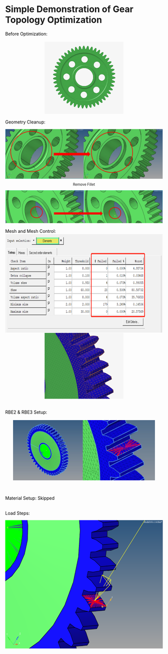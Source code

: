 # Simple Demonstration of Gear Topology Optimization
<span style="color:black"> Before Optimization:<br><br>
<img src="Gear_Original_Model.png" alt="Gear_Original_Model" style="width: 50%; max-width: auto; display: block; margin: 0 auto;"><br>
<span style="color:black"> Geometry Cleanup:
<div style="max-height: 300px; overflow-y: auto;">
  <img src="Gear_Topo_GC_1.png" alt="Gear_Topo_GC_1" style="display: block; margin-bottom: 10px;">
  <p style="font-size:0.8em; text-align: center;">Remove Fillet</p>
  <img src="Gear_Topo_GC_2.png" alt="Gear_Topo_GC_2" style="display: block; margin-bottom: 10px;">
  <p style="font-size:0.8em; text-align: center;">Define Center Points of Circles</p>
  <img src="Gear_Topo_GC_3.png" alt="Gear_Topo_GC_3" style="display: block; margin-bottom: 10px;">
  <p style="font-size:0.8em; text-align: center;">Create Construction Surface</p>
  <img src="Gear_Topo_GC_4.png" alt="Gear_Topo_GC_4" style="display: block; margin-bottom: 10px;">
  <p style="font-size:0.8em; text-align: center;">Surface Cut</p>
  <img src="Gear_Topo_GC_5.png" alt="Gear_Topo_GC_5" style="display: block; margin-bottom: 10px;">
  <p style="font-size:0.8em; text-align: center;">Delete Construction Surface</p>
  <img src="Gear_Topo_GC_6.png" alt="Gear_Topo_GC_6" style="display: block; margin-bottom: 10px;">
  <p style="font-size:0.8em; text-align: center;">Delete Solid</p>
  <img src="Gear_Topo_GC_7.png" alt="Gear_Topo_GC_7" style="display: block; margin-bottom: 10px;">
  <p style="font-size:0.8em; text-align: center;">Create Surfaces from Lines</p>
  <img src="Gear_Topo_GC_8.png" alt="Gear_Topo_GC_8" style="display: block; margin-bottom: 10px;">
  <p style="font-size:0.8em; text-align: center;">Create a Solid from Surfaces (Design Space)</p>
</div><br>
<span style="color:black"> Mesh and Mesh Control:
<div style="display: flex; overflow-x: auto; white-space: nowrap;">
  <img src="Mesh_Control_1.png" alt="Mesh_Control_1" style="margin-right: 10px;">
  <img src="Mesh_Control_2.png" alt="Mesh_Control_2" style="margin-right: 10px;">
  <img src="Mesh_Control_3.png" alt="Mesh_Control_3" style="margin-right: 10px;">
</div>
<img src="Gear_Mesh_Details.png" alt="Mesh_Detail" style="width: 50%; max-width: auto; display: block; margin: 0 auto;"><br><br>
<span style="color:black"> RBE2 & RBE3 Setup:<br><br>
<img src="Gear_RBE2_3.png" alt="RBE" style="width: 90%; max-width: auto; display: block; margin: 0 auto;"><br><br>


<span style="color:black"> Material Setup: Skipped<br><br>

<span style="color:black"> Load Steps:
<div style="display: flex; overflow-x: auto; white-space: nowrap;">
  <img src="Load_Step_1.png" alt="Load_Step_1" style="margin-right: 10px;">
  <p style="font-size:0.8em; text-align: center;">Load Applied</p>
  <img src="Load_Step_2.png" alt="Load_Step_2" style="margin-right: 10px;">
  <p style="font-size:0.8em; text-align: center;">Single Point Constraint</p>
  <img src="Load_Step_3.png" alt="Load_Step_3" style="margin-right: 10px;">
  <p style="font-size:0.8em; text-align: center;">Model Constraint</p>
  <img src="Load_Step_4.png" alt="Load_Step_4" style="margin-right: 10px;">
  <p style="font-size:0.8em; text-align: center;">Load Steps</p>
</div>
